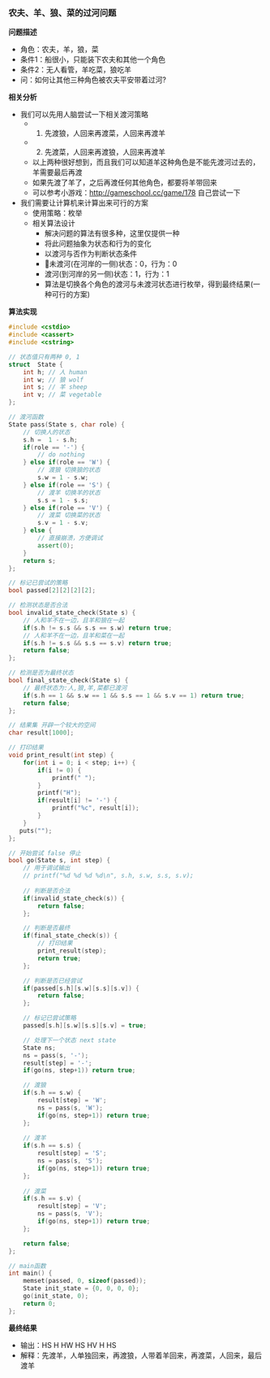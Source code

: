 ### 农夫、羊、狼、菜的过河问题

**问题描述**

- 角色：农夫，羊，狼，菜
- 条件1：船很小，只能装下农夫和其他一个角色
- 条件2：无人看管，羊吃菜，狼吃羊
- 问：如何让其他三种角色被农夫平安带着过河?

**相关分析**

- 我们可以先用人脑尝试一下相关渡河策略
    * 1) 先渡狼，人回来再渡菜，人回来再渡羊
    * 2) 先渡菜，人回来再渡狼，人回来再渡羊
    * 以上两种很好想到，而且我们可以知道羊这种角色是不能先渡河过去的，羊需要最后再渡
    * 如果先渡了羊了，之后再渡任何其他角色，都要将羊带回来
    * 可以参考小游戏：http://gameschool.cc/game/178 自己尝试一下
- 我们需要让计算机来计算出来可行的方案
    * 使用策略：枚举
    * 相关算法设计
        * 解决问题的算法有很多种，这里仅提供一种
        * 将此问题抽象为状态和行为的变化
        * 以渡河与否作为判断状态条件
        * 未渡河(在河岸的一侧)状态：0，行为：0
        * 渡河(到河岸的另一侧)状态：1，行为：1
        * 算法是切换各个角色的渡河与未渡河状态进行枚举，得到最终结果(一种可行的方案)

**算法实现**

```cpp
#include <cstdio>
#include <cassert>
#include <cstring>

// 状态值只有两种 0, 1
struct  State {
    int h; // 人 human
    int w; // 狼 wolf
    int s; // 羊 sheep
    int v; // 菜 vegetable
};

// 渡河函数
State pass(State s, char role) {
    // 切换人的状态
    s.h =  1 - s.h;
    if(role == '-') {
        // do nothing
    } else if(role == 'W') {
        // 渡狼 切换狼的状态
        s.w = 1 - s.w;
    } else if(role == 'S') {
        // 渡羊 切换羊的状态
        s.s = 1 - s.s;
    } else if(role == 'V') {
        // 渡菜 切换菜的状态
        s.v = 1 - s.v;
    } else {
        // 直接崩溃，方便调试
        assert(0);
    }
    return s;
};

// 标记已尝试的策略
bool passed[2][2][2][2];

// 检测状态是否合法
bool invalid_state_check(State s) {
    // 人和羊不在一边，且羊和狼在一起
    if(s.h != s.s && s.s == s.w) return true;
    // 人和羊不在一边，且羊和菜在一起
    if(s.h != s.s && s.s == s.v) return true;
    return false;
};

// 检测是否为最终状态
bool final_state_check(State s) {
    // 最终状态为:人,狼,羊,菜都已渡河
    if(s.h == 1 && s.w == 1 && s.s == 1 && s.v == 1) return true;
    return false;
};

// 结果集 开辟一个较大的空间
char result[1000];

// 打印结果
void print_result(int step) {
    for(int i = 0; i < step; i++) {
        if(i != 0) {
            printf(" ");
        }
        printf("H");
        if(result[i] != '-') {
            printf("%c", result[i]);
        }
    }
   puts("");
};

// 开始尝试 false 停止
bool go(State s, int step) {
    // 用于调试输出
    // printf("%d %d %d %d\n", s.h, s.w, s.s, s.v);
    
    // 判断是否合法
    if(invalid_state_check(s)) {
        return false;
    };

    // 判断是否最终
    if(final_state_check(s)) {
        // 打印结果
        print_result(step);
        return true;
    };

    // 判断是否已经尝试
    if(passed[s.h][s.w][s.s][s.v]) {
        return false;
    };

    // 标记已尝试策略
    passed[s.h][s.w][s.s][s.v] = true;

    // 处理下一个状态 next state
    State ns;
    ns = pass(s, '-');
    result[step] = '-';
    if(go(ns, step+1)) return true;

    // 渡狼
    if(s.h == s.w) {
        result[step] = 'W';
        ns = pass(s, 'W');
        if(go(ns, step+1)) return true;
    };
    
    // 渡羊
    if(s.h == s.s) {
        result[step] = 'S';
        ns = pass(s, 'S');
        if(go(ns, step+1)) return true;
    };
    
    // 渡菜
    if(s.h == s.v) {
        result[step] = 'V';
        ns = pass(s, 'V');
        if(go(ns, step+1)) return true;
    };

    return false;
};

// main函数
int main() {
    memset(passed, 0, sizeof(passed));
    State init_state = {0, 0, 0, 0};
    go(init_state, 0);
    return 0;
};
```

**最终结果**

- 输出：HS H HW HS HV H HS
- 解释：先渡羊，人单独回来，再渡狼，人带着羊回来，再渡菜，人回来，最后渡羊